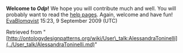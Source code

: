 __Welcome to _Odp_!__ We hope you will contribute much and well. 
You will probably want to read the [help pages](http://ontologydesignpatterns.org/wiki/Help:Contents "Help:Contents"). Again, welcome and have fun! [EvaBlomqvist](../User/EvaBlomqvist.md "User:EvaBlomqvist") 15:23, 9 September 2009 (UTC)





Retrieved from "[http://ontologydesignpatterns.org/wiki/User\_talk:AlessandraToninelli](../User_talk/AlessandraToninelli.md)"